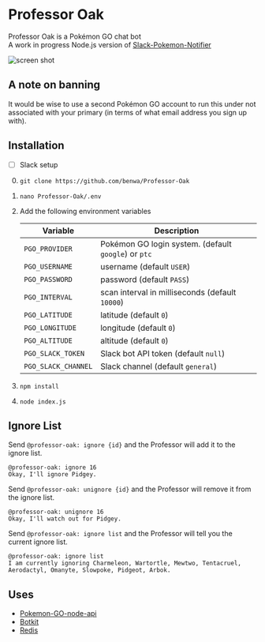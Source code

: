 # Professor Oak

Professor Oak is a Pokémon GO chat bot  
A work in progress Node.js version of [Slack-Pokemon-Notifier](https://github.com/grufftech/Slack-Pokemon-Notifier)

![screen shot](http://i.imgur.com/7BMiV1T.png)

## A note on banning
It would be wise to use a second Pokémon GO account to run this under not associated with your primary (in terms of what email address you sign up with).

## Installation
- [ ] Slack setup

0. `git clone https://github.com/benwa/Professor-Oak`
0. `nano Professor-Oak/.env`
0. Add the following environment variables
    
    | Variable            | Description                                          |
    |---------------------|------------------------------------------------------|
    | `PGO_PROVIDER`      | Pokémon GO login system. (default `google`) or `ptc` |
    | `PGO_USERNAME`      | username (default `USER`)                            |
    | `PGO_PASSWORD`      | password (default `PASS`)                            |
    | `PGO_INTERVAL`      | scan interval in milliseconds (default `10000`)      |
    | `PGO_LATITUDE`      | latitude (default `0`)                               |
    | `PGO_LONGITUDE`     | longitude (default `0`)                              |
    | `PGO_ALTITUDE`      | altitude (default `0`)                               |
    | `PGO_SLACK_TOKEN`   | Slack bot API token (default `null`)                 |
    | `PGO_SLACK_CHANNEL` | Slack channel (default `general`)                    |

0. `npm install`
0. `node index.js`

## Ignore List
Send `@professor-oak: ignore {id}` and the Professor will add it to the ignore list.
```irc
@professor-oak: ignore 16
Okay, I'll ignore Pidgey.
```

Send `@professor-oak: unignore {id}` and the Professor will remove it from the ignore list.
```irc
@professor-oak: unignore 16
Okay, I'll watch out for Pidgey.
```

Send `@professor-oak: ignore list` and the Professor will tell you the current ignore list.
```irc
@professor-oak: ignore list
I am currently ignoring Charmeleon, Wartortle, Mewtwo, Tentacruel, Aerodactyl, Omanyte, Slowpoke, Pidgeot, Arbok.
```

## Uses
* [Pokemon-GO-node-api](https://github.com/Armax/Pokemon-GO-node-api)
* [Botkit](https://howdy.ai/botkit/)
* [Redis](http://redis.io/)
